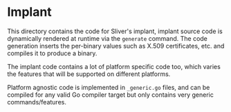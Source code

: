 Implant
========

This directory contains the code for Sliver's implant, implant source code is dynamically
rendered at runtime via the `generate` command. The code generation inserts the per-binary
values such as X.509 certificates, etc. and compiles it to produce a binary.

The implant code contains a lot of platform specific code too, which varies the features
that will be supported on different platforms.

Platform agnostic code is implemented in `_generic.go` files, and can be compiled for any
valid Go compiler target but only contains very generic commands/features.

